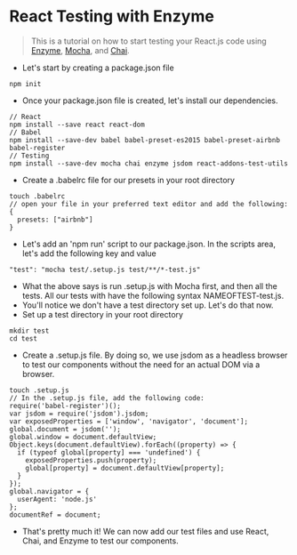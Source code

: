# React Testing with Enzyme

> This is a tutorial on how to start testing your React.js code using [Enzyme](http://airbnb.io/enzyme), [Mocha](https://mochajs.org/), and [Chai](http://chaijs.com/).

* Let's start by creating a package.json file
```
npm init
```
* Once your package.json file is created, let's install our dependencies.
```
// React
npm install --save react react-dom
// Babel
npm install --save-dev babel babel-preset-es2015 babel-preset-airbnb babel-register
// Testing
npm install --save-dev mocha chai enzyme jsdom react-addons-test-utils
```
* Create a .babelrc file for our presets in your root directory
```
touch .babelrc
// open your file in your preferred text editor and add the following:
{
  presets: ["airbnb"]
}
```
* Let's add an 'npm run' script to our package.json. In the scripts area, let's add the following key and value
```
"test": "mocha test/.setup.js test/**/*-test.js"
```
  * What the above says is run .setup.js with Mocha first, and then all the tests. All our tests with have the following syntax NAMEOFTEST-test.js.
  * You'll notice we don't have a test directory set up. Let's do that now.
* Set up a test directory in your root directory
```
mkdir test
cd test
```
* Create a .setup.js file. By doing so, we use jsdom as a headless browser to test our components without the need for an actual DOM via a browser.
```
touch .setup.js
// In the .setup.js file, add the following code:
require('babel-register')();
var jsdom = require('jsdom').jsdom;
var exposedProperties = ['window', 'navigator', 'document'];
global.document = jsdom('');
global.window = document.defaultView;
Object.keys(document.defaultView).forEach((property) => {
  if (typeof global[property] === 'undefined') {
    exposedProperties.push(property);
    global[property] = document.defaultView[property];
  }
});
global.navigator = {
  userAgent: 'node.js'
};
documentRef = document;
```
* That's pretty much it! We can now add our test files and use React, Chai, and Enzyme to test our components.
